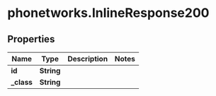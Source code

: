 # phonetworks.InlineResponse200

## Properties
Name | Type | Description | Notes
------------ | ------------- | ------------- | -------------
**id** | **String** |  | 
**_class** | **String** |  | 


